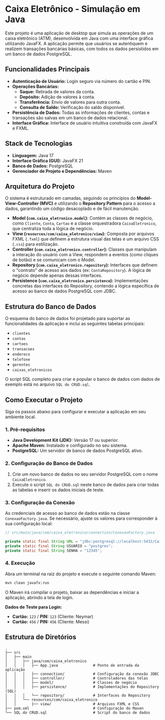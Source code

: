 # Caixa Eletrônico - Simulação em Java

Este projeto é uma aplicação de desktop que simula as operações de um caixa eletrônico (ATM), desenvolvida em Java com uma interface gráfica utilizando JavaFX. A aplicação permite que usuários se autentiquem e realizem transações bancárias básicas, com todos os dados persistidos em um banco de dados PostgreSQL.

## Funcionalidades Principais

- **Autenticação de Usuário:** Login seguro via número do cartão e PIN.
- **Operações Bancárias:**
    - **Saque:** Retirada de valores da conta.
    - **Depósito:** Adição de valores à conta.
    - **Transferência:** Envio de valores para outra conta.
    - **Consulta de Saldo:** Verificação do saldo disponível.
- **Persistência de Dados:** Todas as informações de clientes, contas e transações são salvas em um banco de dados relacional.
- **Interface Gráfica:** Interface de usuário intuitiva construída com JavaFX e FXML.

## Stack de Tecnologias

- **Linguagem:** Java 17
- **Interface Gráfica (GUI):** JavaFX 21
- **Banco de Dados:** PostgreSQL
- **Gerenciador de Projeto e Dependências:** Maven

## Arquitetura do Projeto

O sistema é estruturado em camadas, seguindo os princípios do **Model-View-Controller (MVC)** e utilizando o **Repository Pattern** para o acesso a dados, garantindo um código desacoplado e de fácil manutenção.

- **Model (`com.caixa_eletronico.model`):** Contém as classes de negócio, como `Cliente`, `Conta`, `Cartao` e a classe orquestradora `CaixaEletronico`, que centraliza toda a lógica de negócio.
- **View (`resources/com/caixa_eletronico/view`):** Composta por arquivos FXML (`.fxml`) que definem a estrutura visual das telas e um arquivo CSS (`.css`) para estilização.
- **Controller (`com.caixa_eletronico.controller`):** Classes que manipulam a interação do usuário com a View, respondem a eventos (como cliques de botão) e se comunicam com o Model.
- **Repository (`com.caixa_eletronico.repository`):** Interfaces que definem o "contrato" de acesso aos dados (ex: `ContaRepository`). A lógica de negócio depende apenas dessas interfaces.
- **Persistence (`com.caixa_eletronico.persistence`):** Implementações concretas das interfaces do Repository, contendo a lógica específica de acesso ao banco de dados PostgreSQL com JDBC.

## Estrutura do Banco de Dados

O esquema do banco de dados foi projetado para suportar as funcionalidades da aplicação e inclui as seguintes tabelas principais:

- `clientes`
- `contas`
- `cartoes`
- `transacoes`
- `endereco`
- `telefone`
- `gerentes`
- `caixas_eletronicos`

O script SQL completo para criar e popular o banco de dados com dados de exemplo está no arquivo `SQL do CRUD.sql`.

## Como Executar o Projeto

Siga os passos abaixo para configurar e executar a aplicação em seu ambiente local.

### 1. Pré-requisitos

- **Java Development Kit (JDK):** Versão 17 ou superior.
- **Apache Maven:** Instalado e configurado no seu sistema.
- **PostgreSQL:** Um servidor de banco de dados PostgreSQL ativo.

### 2. Configuração do Banco de Dados

1.  Crie um novo banco de dados no seu servidor PostgreSQL com o nome `CaixaEletronico`.
2.  Execute o script `SQL do CRUD.sql` neste banco de dados para criar todas as tabelas e inserir os dados iniciais de teste.

### 3. Configuração da Conexão

As credenciais de acesso ao banco de dados estão na classe `ConexaoFactory.java`. Se necessário, ajuste os valores para corresponder à sua configuração local:

```java
// src/main/java/com/caixa_eletronico/connection/ConexaoFactory.java

private static final String URL = "jdbc:postgresql://localhost:5432/CaixaEletronico";
private static final String USUARIO = "postgres"; 
private static final String SENHA = "12345";
```

### 4. Execução

Abra um terminal na raiz do projeto e execute o seguinte comando Maven:

```bash
mvn clean javafx:run
```

O Maven irá compilar o projeto, baixar as dependências e iniciar a aplicação, abrindo a tela de login.

**Dados de Teste para Login:**
- **Cartão:** `123` / **PIN:** `123` (Cliente: Neymar)
- **Cartão:** `456` / **PIN:** `456` (Cliente: Messi)

## Estrutura de Diretórios

```
.
├── src
│   ├── main
│   │   ├── java/com/caixa_eletronico
│   │   │   ├── App.java                # Ponto de entrada da aplicação
│   │   │   ├── connection/             # Configuração da conexão JDBC
│   │   │   ├── controller/             # Controladores das telas
│   │   │   ├── model/                  # Classes de negócio
│   │   │   ├── persistence/            # Implementações do Repository (SQL)
│   │   │   └── repository/             # Interfaces do Repository
│   │   └── resources/com/caixa_eletronico
│   │       ├── view/                   # Arquivos FXML e CSS
├── pom.xml                             # Configuração do Maven
└── SQL do CRUD.sql                     # Script do banco de dados
```
